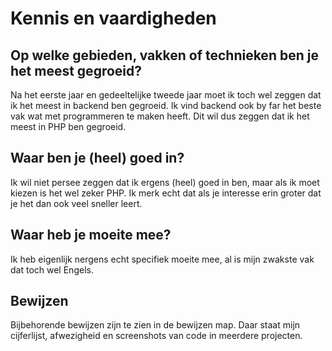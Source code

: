 # Kennis en vaardigheden

## Op welke gebieden, vakken of technieken ben je het meest gegroeid?

Na het eerste jaar en gedeeltelijke tweede jaar moet ik toch wel zeggen dat ik het meest in backend ben 
gegroeid. Ik vind backend ook by far het beste vak wat met programmeren te maken heeft. Dit wil dus zeggen
dat ik het meest in PHP ben gegroeid.

## Waar ben je (heel) goed in?

Ik wil niet persee zeggen dat ik ergens (heel) goed in ben, maar als ik moet kiezen is het wel zeker PHP. Ik merk echt
dat als je interesse erin groter dat je het dan ook veel sneller leert. 

## Waar heb je moeite mee?

Ik heb eigenlijk nergens echt specifiek moeite mee, al is mijn zwakste vak dat toch wel Engels.

## Bewijzen

Bijbehorende bewijzen zijn te zien in de bewijzen map. Daar staat mijn cijferlijst, afwezigheid en screenshots van code in meerdere
projecten.